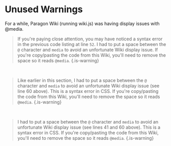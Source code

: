 # Unused Warnings

For a while, Paragon Wiki (running wiki.js) was having display issues with @media.

> If you're paying close attention, you may have noticed a syntax error in the previous code listing at line `52`. I had to put a space between the `@` character and `media` to avoid an unfortunate Wiki display issue. If you're copy/pasting the code from this Wiki, you'll need to remove the space so it reads `@media`.
{.is-warning}

<br>

> Like earlier in this section, I had to put a space between the `@` character and `media` to avoid an unfortunate Wiki display issue (see line 60 above). This is a syntax error in CSS. If you're copy/pasting the code from this Wiki, you'll need to remove the space so it reads `@media`.
{.is-warning}

<br>

> I had to put a space between the `@` character and `media` to avoid an unfortunate Wiki display issue (see lines 41 and 60 above). This is a syntax error in CSS. If you're copy/pasting the code from this Wiki, you'll need to remove the space so it reads `@media`.
{.is-warning}
